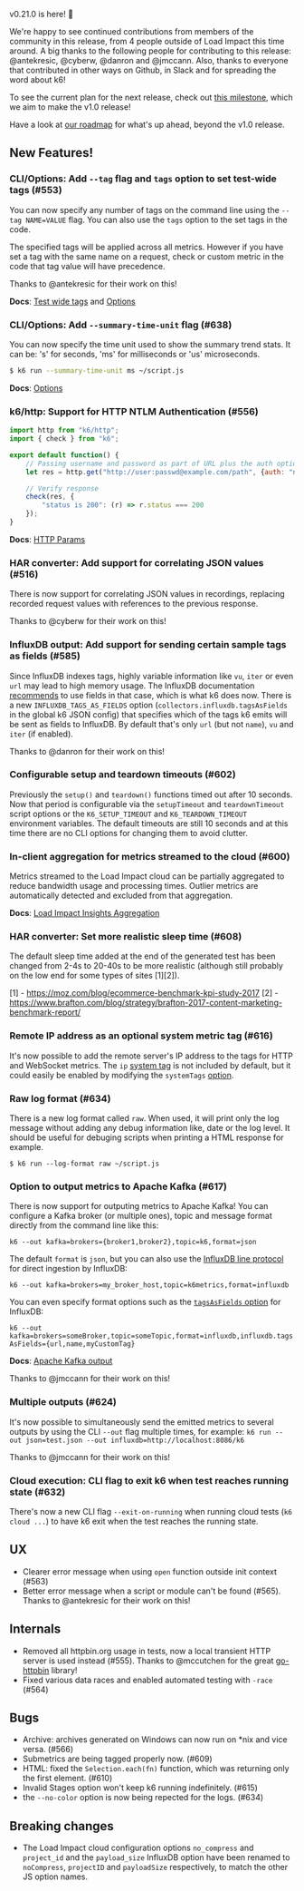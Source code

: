 v0.21.0 is here! :tada:

We're happy to see continued contributions from members of the community in this release, from 4 people outside of Load Impact this time around. A big thanks to the following people for contributing to this release: @antekresic, @cyberw, @danron and @jmccann. Also, thanks to everyone that contributed in other ways on Github, in Slack and for spreading the word about k6!

To see the current plan for the next release, check out [this milestone](https://github.com/zeroryuki/k6/milestone/4), which we aim to make the v1.0 release!

Have a look at [our roadmap](https://github.com/zeroryuki/k6/wiki/Roadmap) for what's up ahead, beyond the v1.0 release.

## New Features!

### CLI/Options: Add `--tag` flag and `tags` option to set test-wide tags (#553)

You can now specify any number of tags on the command line using the `--tag NAME=VALUE` flag. You can also use the `tags` option to the set tags in the code.

The specified tags will be applied across all metrics. However if you have set a tag with the same name on a request, check or custom metric in the code that tag value will have precedence.

Thanks to @antekresic for their work on this!

**Docs**: [Test wide tags](https://docs.k6.io/v1.0/docs/tags-and-groups#section-test-wide-tags) and [Options](https://docs.k6.io/v1.0/docs/options#section-available-options)

### CLI/Options: Add `--summary-time-unit` flag (#638)

You can now specify the time unit used to show the summary trend stats. It can be: 's' for seconds, 'ms' for milliseconds or 'us' microseconds.

```bash
$ k6 run --summary-time-unit ms ~/script.js
```

**Docs**: [Options](https://docs.k6.io/v1.0/docs/options#section-available-options)

### k6/http: Support for HTTP NTLM Authentication (#556)

```js
import http from "k6/http";
import { check } from "k6";

export default function() {
    // Passing username and password as part of URL plus the auth option will authenticate using HTTP Digest authentication
    let res = http.get("http://user:passwd@example.com/path", {auth: "ntlm"});

    // Verify response
    check(res, {
        "status is 200": (r) => r.status === 200
    });
}
```

**Docs**: [HTTP Params](http://k6.readme.io/docs/params-k6http)

### HAR converter: Add support for correlating JSON values (#516)

There is now support for correlating JSON values in recordings, replacing recorded request values with references to the previous response.

Thanks to @cyberw for their work on this!

### InfluxDB output: Add support for sending certain sample tags as fields (#585)

Since InfluxDB indexes tags, highly variable information like `vu`, `iter` or even `url` may lead to high memory usage. The InfluxDB documentation [recommends](https://docs.influxdata.com/influxdb/v1.5/concepts/schema_and_data_layout/#encouraged-schema-design) to use fields in that case, which is what k6 does now. There is a new `INFLUXDB_TAGS_AS_FIELDS` option (`collectors.influxdb.tagsAsFields` in the global k6 JSON config) that specifies which of the tags k6 emits will be sent as fields to InfluxDB. By default that's only `url` (but not `name`), `vu` and `iter` (if enabled).

Thanks to @danron for their work on this!

### Configurable setup and teardown timeouts (#602)

Previously the `setup()` and `teardown()` functions timed out after 10 seconds. Now that period is configurable via the `setupTimeout` and `teardownTimeout` script options or the `K6_SETUP_TIMEOUT` and `K6_TEARDOWN_TIMEOUT` environment variables. The default timeouts are still 10 seconds and at this time there are no CLI options for changing them to avoid clutter.

### In-client aggregation for metrics streamed to the cloud (#600)

Metrics streamed to the Load Impact cloud can be partially aggregated to reduce bandwidth usage and processing times. Outlier metrics are automatically detected and excluded from that aggregation.

**Docs**: [Load Impact Insights Aggregation](https://docs.k6.io/docs/load-impact-insights#section-aggregation)

### HAR converter: Set more realistic sleep time (#608)

The default sleep time added at the end of the generated test has been changed from 2-4s to 20-40s to be more realistic (although still probably on the low end for some types of sites [1][2]).

[1] - https://moz.com/blog/ecommerce-benchmark-kpi-study-2017
[2] - https://www.brafton.com/blog/strategy/brafton-2017-content-marketing-benchmark-report/

### Remote IP address as an optional system metric tag (#616)

It's now possible to add the remote server's IP address to the tags for HTTP and WebSocket metrics. The `ip` [system tag](https://docs.k6.io/docs/tags-and-groups#section-system-tags) is not included by default, but it could easily be enabled by modifying the `systemTags` [option](https://docs.k6.io/docs/options).

### Raw log format (#634)
There is a new log format called `raw`. When used, it will print only the log message without adding any debug information like, date or the log level. It should be useful for debuging scripts when printing a HTML response for example.

```
$ k6 run --log-format raw ~/script.js
```

### Option to output metrics to Apache Kafka (#617)

There is now support for outputing metrics to Apache Kafka! You can configure a Kafka broker (or multiple ones), topic and message format directly from the command line like this:

`k6 --out kafka=brokers={broker1,broker2},topic=k6,format=json`

The default `format` is `json`, but you can also use the [InfluxDB line protocol](https://docs.influxdata.com/influxdb/v1.5/write_protocols/line_protocol_tutorial/) for direct ingestion by InfluxDB:

`k6 --out kafka=brokers=my_broker_host,topic=k6metrics,format=influxdb`

You can even specify format options such as the [`tagsAsFields` option](#influxdb-output-add-support-for-sending-certain-sample-tags-as-fields-585) for InfluxDB:

`k6 --out kafka=brokers=someBroker,topic=someTopic,format=influxdb,influxdb.tagsAsFields={url,name,myCustomTag}`

**Docs**: [Apache Kafka output](https://docs.k6.io/docs/results-output#section-apache-kafka-output)

Thanks to @jmccann for their work on this!


### Multiple outputs (#624)

It's now possible to simultaneously send the emitted metrics to several outputs by using the CLI `--out` flag multiple times, for example:
`k6 run --out json=test.json --out influxdb=http://localhost:8086/k6`

Thanks to @jmccann for their work on this!

### Cloud execution: CLI flag to exit k6 when test reaches running state  (#632)

There's now a new CLI flag `--exit-on-running` when running cloud tests (`k6 cloud ...`) to have k6 exit when the test reaches the running state.

## UX

* Clearer error message when using `open` function outside init context (#563)
* Better error message when a script or module can't be found (#565). Thanks to @antekresic for their work on this!

## Internals

* Removed all httpbin.org usage in tests, now a local transient HTTP server is used instead (#555). Thanks to @mccutchen for the great [go-httpbin](https://github.com/mccutchen/go-httpbin) library!
* Fixed various data races and enabled automated testing with `-race` (#564)

## Bugs
* Archive: archives generated on Windows can now run on *nix and vice versa. (#566)
* Submetrics are being tagged properly now. (#609)
* HTML: fixed the `Selection.each(fn)` function, which was returning only the first element. (#610)
* Invalid Stages option won't keep k6 running indefinitely. (#615)
* the `--no-color` option is now being repected for the logs. (#634)

## Breaking changes
* The Load Impact cloud configuration options `no_compress` and `project_id` and the `payload_size` InfluxDB option have been renamed to `noCompress`, `projectID` and `payloadSize` respectively, to match the other JS option names.

